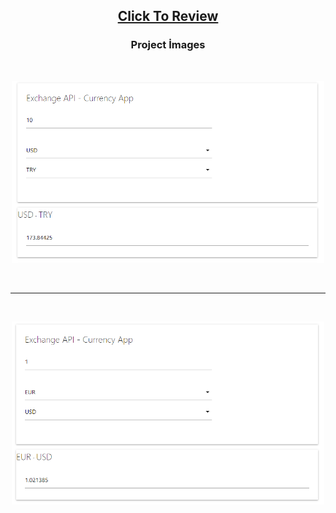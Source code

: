 <h2 align="center"><a href="https://atifsimsek.github.io/html-css-js-projects/JavaScript%20Project/03%20-%20Exchange%20Rates%20API/">Click To Review</a> </h2>

<h3 align="center">Project İmages</h3>
<br/>


<p align="center"><img  src="img/img-1.png"  width="500" ></p>

<br/>

---

<br/>

<p align="center"><img src="img/img-2.png"  width="500" ></p>

